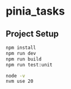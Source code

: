 # pinia_tasks


## Project Setup

```sh
npm install
npm run dev
npm run build
npm run test:unit

node -v
nvm use 20
```
